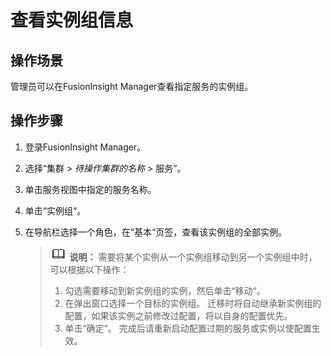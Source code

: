 # 查看实例组信息<a name="admin_guide_000047"></a>

## 操作场景<a name="zh-cn_topic_0263899483_section4287126163312"></a>

管理员可以在FusionInsight Manager查看指定服务的实例组。

## 操作步骤<a name="zh-cn_topic_0263899483_section9816123910336"></a>

1.  登录FusionInsight Manager。
2.  选择“集群 \>  _待操作集群的名称_   \> 服务”。
3.  单击服务视图中指定的服务名称。
4.  单击“实例组“。
5.  在导航栏选择一个角色，在“基本“页签，查看该实例组的全部实例。

    >![](public_sys-resources/icon-note.gif) **说明：** 
    >需要将某个实例从一个实例组移动到另一个实例组中时，可以根据以下操作：
    >1.  勾选需要移动到新实例组的实例，然后单击“移动“。
    >2.  在弹出窗口选择一个目标的实例组。
    >    迁移时将自动继承新实例组的配置，如果该实例之前修改过配置，将以自身的配置优先。
    >3.  单击“确定“。
    >    完成后请重新启动配置过期的服务或实例以使配置生效。


